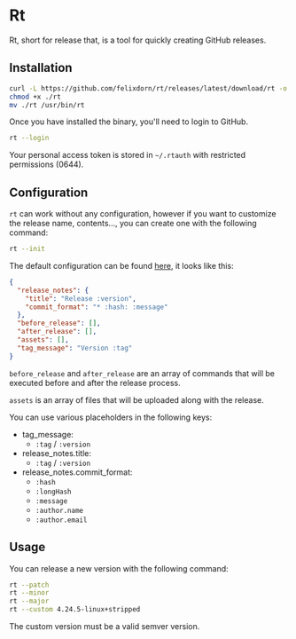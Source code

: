 # Rt

Rt, short for release that, is a tool for quickly creating GitHub releases.

## Installation

```bash
curl -L https://github.com/felixdorn/rt/releases/latest/download/rt -o rt
chmod +x ./rt
mv ./rt /usr/bin/rt
```

Once you have installed the binary, you'll need to login to GitHub.

```bash
rt --login
```

Your personal access token is stored in `~/.rtauth` with restricted permissions (0644).

## Configuration

`rt` can work without any configuration, however if you want to customize the release name, contents..., you can create
one with the following command:

```bash
rt --init
```

The default configuration can be found [here](_config.json), it looks like this:

```json
{
  "release_notes": {
    "title": "Release :version",
    "commit_format": "* :hash: :message"
  },
  "before_release": [],
  "after_release": [],
  "assets": [],
  "tag_message": "Version :tag"
}
```

<!-- This sentence has been written by Github Copilot ¯\_(ツ)_/¯ -->
`before_release` and `after_release` are an array of commands that will be executed before and after the release
process.

`assets` is an array of files that will be uploaded along with the release.

You can use various placeholders in the following keys:

* tag_message:
    * `:tag` / `:version`
* release_notes.title:
    * `:tag` / `:version`
* release_notes.commit_format:
    * `:hash`
    * `:longHash`
    * `:message`
    * `:author.name`
    * `:author.email`

## Usage

You can release a new version with the following command:

```bash
rt --patch
rt --minor
rt --major
rt --custom 4.24.5-linux+stripped 
```

The custom version must be a valid semver version.